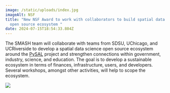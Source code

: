 ```yaml
---
image: /static/uploads/index.jpg
imageAlt: NSF
title: "New NSF Award to work with collaborators to build spatial data science
  open source ecosystem "
date: 2024-07-15T18:54:33.804Z
---
```

The SMASH team will collaborate with teams from SDSU, UChicago, and UCRiverside to develop a spatial data science open source ecosystem around the [PySAL](https://pysal.org) project and strengthen connections within government, industry, science, and education. The goal is to develop a sustainable ecosystem in terms of finances,  infrastructure, users, and developers. Several workshops, amongst other activities, will help to scope the ecosystem.


![](/uploads/3769919.png)